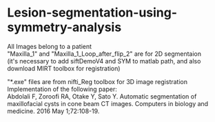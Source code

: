 # Lesion-segmentation-using-symmetry-analysis<br />

All Images belong to a patient <br />
"Maxilla_1" and "Maxilla_1_Loop_after_flip_2" are for 2D segmentaion<br />
(it's necessary to add siftDemoV4 and SYM to matlab path, and also download MIRT toolbox for registration)<br />

"*.exe" files are from nifti_Reg toolbox for 3D image registration<br />
Implementation of the following paper:<br />
Abdolali F, Zoroofi RA, Otake Y, Sato Y. Automatic segmentation of maxillofacial cysts in cone beam CT images. Computers in biology and medicine. 2016 May 1;72:108-19.
